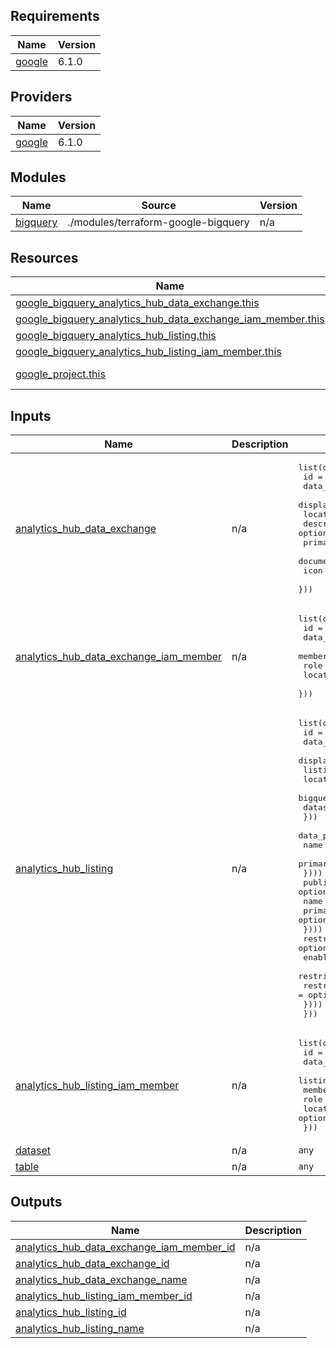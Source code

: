 ## Requirements

| Name | Version |
|------|---------|
| <a name="requirement_google"></a> [google](#requirement\_google) | 6.1.0 |

## Providers

| Name | Version |
|------|---------|
| <a name="provider_google"></a> [google](#provider\_google) | 6.1.0 |

## Modules

| Name | Source | Version |
|------|--------|---------|
| <a name="module_bigquery"></a> [bigquery](#module\_bigquery) | ./modules/terraform-google-bigquery | n/a |

## Resources

| Name | Type |
|------|------|
| [google_bigquery_analytics_hub_data_exchange.this](https://registry.terraform.io/providers/hashicorp/google/6.1.0/docs/resources/bigquery_analytics_hub_data_exchange) | resource |
| [google_bigquery_analytics_hub_data_exchange_iam_member.this](https://registry.terraform.io/providers/hashicorp/google/6.1.0/docs/resources/bigquery_analytics_hub_data_exchange_iam_member) | resource |
| [google_bigquery_analytics_hub_listing.this](https://registry.terraform.io/providers/hashicorp/google/6.1.0/docs/resources/bigquery_analytics_hub_listing) | resource |
| [google_bigquery_analytics_hub_listing_iam_member.this](https://registry.terraform.io/providers/hashicorp/google/6.1.0/docs/resources/bigquery_analytics_hub_listing_iam_member) | resource |
| [google_project.this](https://registry.terraform.io/providers/hashicorp/google/6.1.0/docs/data-sources/project) | data source |

## Inputs

| Name | Description | Type | Default | Required |
|------|-------------|------|---------|:--------:|
| <a name="input_analytics_hub_data_exchange"></a> [analytics\_hub\_data\_exchange](#input\_analytics\_hub\_data\_exchange) | n/a | <pre>list(object({<br>    id               = number<br>    data_exchange_id = string<br>    display_name     = string<br>    location         = string<br>    description      = optional(string)<br>    primary_contact  = optional(string)<br>    documentation    = optional(string)<br>    icon             = optional(string)<br>  }))</pre> | `[]` | no |
| <a name="input_analytics_hub_data_exchange_iam_member"></a> [analytics\_hub\_data\_exchange\_iam\_member](#input\_analytics\_hub\_data\_exchange\_iam\_member) | n/a | <pre>list(object({<br>    id               = number<br>    data_exchange_id = any<br>    member           = string<br>    role             = string<br>    location         = optional(string)<br>  }))</pre> | `[]` | no |
| <a name="input_analytics_hub_listing"></a> [analytics\_hub\_listing](#input\_analytics\_hub\_listing) | n/a | <pre>list(object({<br>    id               = number<br>    data_exchange_id = any<br>    display_name     = string<br>    listing_id       = string<br>    location         = string<br>    bigquery_dataset = list(object({<br>      dataset_id = any<br>    }))<br>    data_provider = optional(list(object({<br>      name            = string<br>      primary_contact = optional(string)<br>    })))<br>    publisher = optional(list(object({<br>      name            = string<br>      primary_contact = optional(string)<br>    })))<br>    restricted_export_config = optional(list(object({<br>      enabled                      = optional(bool)<br>      restrict_query_result        = optional(bool)<br>      restrict_direct_table_access = optional(bool)<br>    })))<br>  }))</pre> | `[]` | no |
| <a name="input_analytics_hub_listing_iam_member"></a> [analytics\_hub\_listing\_iam\_member](#input\_analytics\_hub\_listing\_iam\_member) | n/a | <pre>list(object({<br>    id               = number<br>    data_exchange_id = any<br>    listing_id       = any<br>    member           = string<br>    role             = string<br>    location         = optional(string)<br>  }))</pre> | `[]` | no |
| <a name="input_dataset"></a> [dataset](#input\_dataset) | n/a | `any` | `[]` | no |
| <a name="input_table"></a> [table](#input\_table) | n/a | `any` | `[]` | no |

## Outputs

| Name | Description |
|------|-------------|
| <a name="output_analytics_hub_data_exchange_iam_member_id"></a> [analytics\_hub\_data\_exchange\_iam\_member\_id](#output\_analytics\_hub\_data\_exchange\_iam\_member\_id) | n/a |
| <a name="output_analytics_hub_data_exchange_id"></a> [analytics\_hub\_data\_exchange\_id](#output\_analytics\_hub\_data\_exchange\_id) | n/a |
| <a name="output_analytics_hub_data_exchange_name"></a> [analytics\_hub\_data\_exchange\_name](#output\_analytics\_hub\_data\_exchange\_name) | n/a |
| <a name="output_analytics_hub_listing_iam_member_id"></a> [analytics\_hub\_listing\_iam\_member\_id](#output\_analytics\_hub\_listing\_iam\_member\_id) | n/a |
| <a name="output_analytics_hub_listing_id"></a> [analytics\_hub\_listing\_id](#output\_analytics\_hub\_listing\_id) | n/a |
| <a name="output_analytics_hub_listing_name"></a> [analytics\_hub\_listing\_name](#output\_analytics\_hub\_listing\_name) | n/a |
